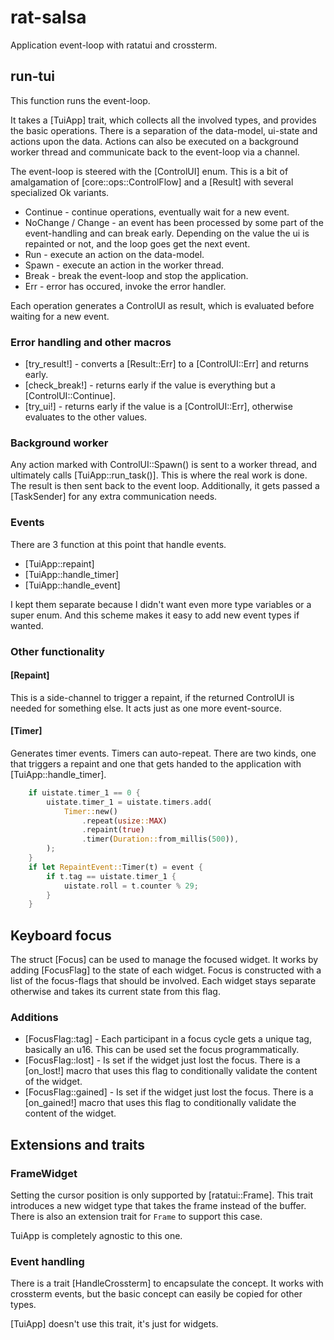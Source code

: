 # rat-salsa

Application event-loop with ratatui and crossterm.

## run-tui

This function runs the event-loop.

It takes a [TuiApp] trait, which collects all the involved types, and provides
the basic operations. There is a separation of the data-model, ui-state and
actions upon the data. Actions can also be executed on a background worker thread
and communicate back to the event-loop via a channel.

The event-loop is steered with the [ControlUI] enum. This is a bit of amalgamation
of [core::ops::ControlFlow] and a [Result] with several specialized Ok variants.

* Continue - continue operations, eventually wait for a new event.
* NoChange / Change - an event has been processed by some part of the
  event-handling and can break early. Depending on the value the ui is
  repainted or not, and the loop goes get the next event.
* Run - execute an action on the data-model.
* Spawn - execute an action in the worker thread.
* Break - break the event-loop and stop the application.
* Err - error has occured, invoke the error handler.

Each operation generates a ControlUI as result, which is evaluated before
waiting for a new event.

### Error handling and other macros

* [try_result!] - converts a [Result::Err] to a [ControlUI::Err] and returns early.
* [check_break!] - returns early if the value is everything but a [ControlUI::Continue].
* [try_ui!] - returns early if the value is a [ControlUI::Err], otherwise evaluates to the other values.

### Background worker

Any action marked with ControlUI::Spawn() is sent to a worker thread, and ultimately calls
[TuiApp::run_task()]. This is where the real work is done. The result is then sent back to 
the event loop. Additionally, it gets passed a [TaskSender] for any extra communication needs.

### Events

There are 3 function at this point that handle events.

* [TuiApp::repaint]
* [TuiApp::handle_timer]
* [TuiApp::handle_event]

I kept them separate because I didn't want even more type variables or a super
enum. And this scheme makes it easy to add new event types if wanted. 

### Other functionality

#### [Repaint]

This is a side-channel to trigger a repaint, if the returned ControlUI is needed
for something else. It acts just as one more event-source. 

#### [Timer]

Generates timer events. Timers can auto-repeat. There are two kinds, one that
triggers a repaint and one that gets handed to the application with [TuiApp::handle_timer].

```rust ignore
    if uistate.timer_1 == 0 {
        uistate.timer_1 = uistate.timers.add(
            Timer::new()
                .repeat(usize::MAX)
                .repaint(true)
                .timer(Duration::from_millis(500)),
        );
    }
    if let RepaintEvent::Timer(t) = event {
        if t.tag == uistate.timer_1 {
            uistate.roll = t.counter % 29;
        }
    }
```

## Keyboard focus
 
The struct [Focus] can be used to manage the focused widget. It works by adding
[FocusFlag] to the state of each widget. Focus is constructed with a list of
the focus-flags that should be involved. Each widget stays separate otherwise and takes
its current state from this flag.

### Additions

* [FocusFlag::tag] - Each participant in a focus cycle gets a unique tag, basically an u16.
  This can be used set the focus programmatically.
* [FocusFlag::lost] - Is set if the widget just lost the focus. There is a [on_lost!] macro that
  uses this flag to conditionally validate the content of the widget.
* [FocusFlag::gained] - Is set if the widget just lost the focus. There is a [on_gained!] macro that
  uses this flag to conditionally validate the content of the widget.

## Extensions and traits

### FrameWidget

Setting the cursor position is only supported by [ratatui::Frame]. This trait introduces
a new widget type that takes the frame instead of the buffer. There is also an extension trait
for `Frame` to support this case.

TuiApp is completely agnostic to this one.

### Event handling

There is a trait [HandleCrossterm] to encapsulate the concept. It works with crossterm events,
but the basic concept can easily be copied for other types.

[TuiApp] doesn't use this trait, it's just for widgets.
